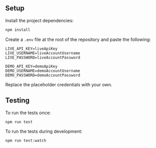 ## Setup

Install the project dependencies:

```bash
npm install
```

Create a `.env` file at the root of the repository and paste the following:

```
LIVE_API_KEY=liveApiKey
LIVE_USERNAME=liveAccountUsername
LIVE_PASSWORD=liveAccountPassword

DEMO_API_KEY=demoApiKey
DEMO_USERNAME=demoAccountUsername
DEMO_PASSWORD=demoAccountPassword
```

Replace the placeholder credentials with your own.

## Testing

To run the tests once:

```bash
npm run test
```

To run the tests during development:

```bash
npm run test:watch
```
